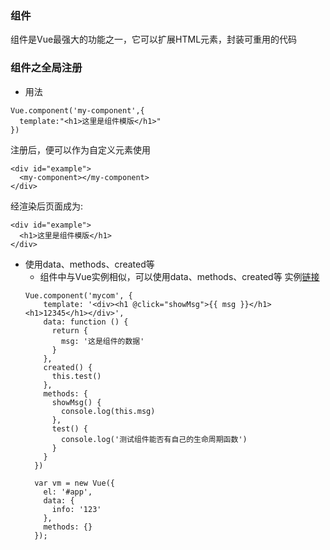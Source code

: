 ### 组件
  组件是Vue最强大的功能之一，它可以扩展HTML元素，封装可重用的代码

### 组件之全局注册
+ 用法
```
Vue.component('my-component',{
  template:"<h1>这里是组件模版</h1>"
})
```

注册后，便可以作为自定义元素<my-component></my-component>使用
```
<div id="example">
  <my-component></my-component>
</div>
```

经渲染后页面成为:
```
<div id="example">
  <h1>这里是组件模版</h1>
</div>
```

+ 使用data、methods、created等
  - 组件中与Vue实例相似，可以使用data、methods、created等
  实例[链接](https://ybonest.github.io/vue-note/html/component.html)
  ```
  Vue.component('mycom', {
      template: '<div><h1 @click="showMsg">{{ msg }}</h1><h1>12345</h1></div>',
      data: function () {
        return {
          msg: '这是组件的数据'
        }
      },
      created() {
        this.test()
      },
      methods: {
        showMsg() {
          console.log(this.msg)
        },
        test() {
          console.log('测试组件能否有自己的生命周期函数')
        }
      }
    })

    var vm = new Vue({
      el: '#app',
      data: {
        info: '123'
      },
      methods: {}
    });
  ```
